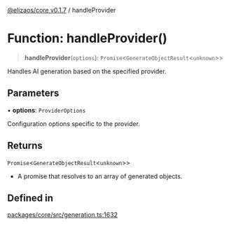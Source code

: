 [@elizaos/core v0.1.7](../index.md) / handleProvider

# Function: handleProvider()

> **handleProvider**(`options`): `Promise`\<`GenerateObjectResult`\<`unknown`\>\>

Handles AI generation based on the specified provider.

## Parameters

• **options**: `ProviderOptions`

Configuration options specific to the provider.

## Returns

`Promise`\<`GenerateObjectResult`\<`unknown`\>\>

- A promise that resolves to an array of generated objects.

## Defined in

[packages/core/src/generation.ts:1632](https://github.com/elizaOS/eliza/blob/main/packages/core/src/generation.ts#L1632)
